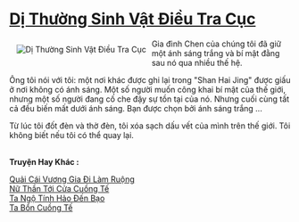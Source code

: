 <a href="https://truyentiki.com/di-thuong-sinh-vat-dieu-tra-cuc.33881/" title="Dị Thường Sinh Vật Điều Tra Cục"><h1>Dị Thường Sinh Vật Điều Tra Cục</h1></a><div style="display:table"><img align="right" style="float: left; padding: 10px;" src="https://truyentiki.com/a/img/str/src/33881.jpg" alt="Dị Thường Sinh Vật Điều Tra Cục">Gia đình Chen của chúng tôi đã giữ một ánh sáng trắng và bí mật đằng sau nó qua nhiều thế hệ. <p></p> Ông tôi nói với tôi: một nơi khác được ghi lại trong "Shan Hai Jing" được giấu ở nơi không có ánh sáng. Một số người muốn công khai bí mật của thế giới, nhưng một số người đang cố che đậy sự tồn tại của nó. Nhưng cuối cùng tất cả đều biến mất dưới ánh sáng. Bạn được chọn bởi ánh sáng trắng ... <p></p> Từ lúc tôi đốt đèn và thờ đèn, tôi xóa sạch dấu vết của mình trên thế giới. Tôi không biết nếu tôi có thể quay lại.</div><p><br><b>Truyện Hay Khác :</b></p><a href="https://truyentiki.com/quai-cai-vuong-gia-di-lam-ruong.33880/" alt="Quải Cái Vương Gia Đi Làm Ruộng">Quải Cái Vương Gia Đi Làm Ruộng</a><br/><a href="https://github.com/nownovels/top500/tree/master/truyenhay/33785/" alt="Nữ Thần Tới Cửa Cuồng Tế">Nữ Thần Tới Cửa Cuồng Tế</a><br/><a href="https://truyentiki.wordpress.com/2020/06/08/ta-ngo-tinh-hao-den-bao/" alt="Ta Ngộ Tính Hảo Đến Bạo">Ta Ngộ Tính Hảo Đến Bạo</a><br/><a href="https://github.com/nownovels/top500/tree/master/truyenhay/33732/" alt="Ta Bổn Cuồng Tế">Ta Bổn Cuồng Tế</a><br/>
